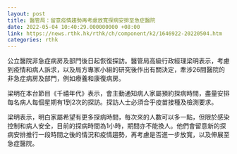 ```yaml
---
layout: post
title: 醫管局：留意疫情趨勢再考慮放寬探病安排至急症醫院
date: 2022-05-04 10:40:29.000000000 +08:00
link: https://news.rthk.hk/rthk/ch/component/k2/1646922-20220504.htm
categories: rthk
---
```


公立醫院非急症病房及部門後日起恢復探訪。醫管局高級行政經理梁明表示，考慮到疫情和病人訴求，以及局方專家小組的研究後作出有關決定，牽涉26間醫院的非急症病房及部門，例如療養和康復病房。

梁明在本台節目《千禧年代》表示，會主動通知病人家屬預約探病時間，盡量安排每名病人每個星期有1到2次的探訪。探訪人士必須合乎疫苗接種及檢測要求。

梁明表示，明白家屬希望有更多探病時間，每次來的人數可以多一點，但限於感染控制和病人安全，目前的探病時間為1小時，期間亦不能換人。他們會留意新的探病安排推行一段時間之後的情況和疫情趨勢，再考慮是否進一步放寬，以及伸展至急症醫院。
